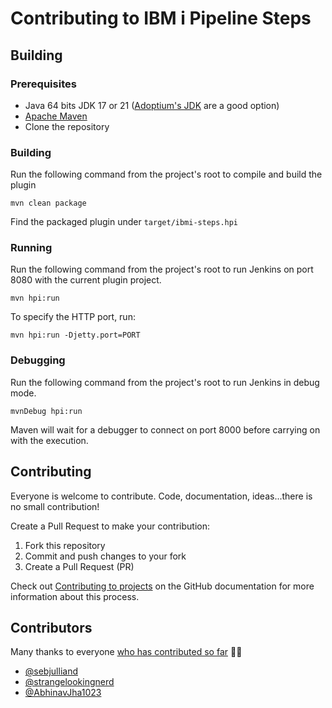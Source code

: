 # Contributing to IBM i Pipeline Steps

## Building
### Prerequisites
- Java 64 bits JDK 17 or 21 ([Adoptium's JDK](https://adoptium.net/temurin/releases/?arch=x64&package=jdk&version=21) are a good option)
- [Apache Maven](https://maven.apache.org/install.html)
- Clone the repository

### Building
Run the following command from the project's root to compile and build the plugin
````shell
mvn clean package
````
Find the packaged plugin under `target/ibmi-steps.hpi`

### Running
Run the following command from the project's root to run Jenkins on port 8080 with the current plugin project.
````shell
mvn hpi:run
````

To specify the HTTP port, run:
````shell
mvn hpi:run -Djetty.port=PORT
````

### Debugging
Run the following command from the project's root to run Jenkins in debug mode.
````shell
mvnDebug hpi:run
````
Maven will wait for a debugger to connect on port 8000 before carrying on with the execution.

## Contributing
Everyone is welcome to contribute. Code, documentation, ideas...there is no small contribution!

Create a Pull Request to make your contribution:
1. Fork this repository
2. Commit and push changes to your fork
3. Create a Pull Request (PR)

Check out [Contributing to projects](https://docs.github.com/en/get-started/quickstart/contributing-to-projects) on the GitHub documentation for more information about this process.

## Contributors

Many thanks to everyone [who has contributed so far](https://github.com/jenkinsci/ibmi-steps-plugin/graphs/contributors) 🙏🏻

* [@sebjulliand](https://github.com/sebjulliand)
* [@strangelookingnerd](https://github.com/strangelookingnerd)
* [@AbhinavJha1023](https://github.com/https://github.com/AbhinavJha1023)
